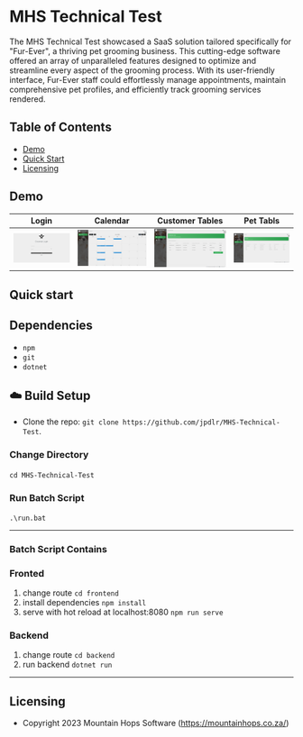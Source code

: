 # MHS Technical Test

The MHS Technical Test showcased a SaaS solution tailored specifically for "Fur-Ever", a thriving pet grooming business. This cutting-edge software offered an array of unparalleled features designed to optimize and streamline every aspect of the grooming process. With its user-friendly interface, Fur-Ever staff could effortlessly manage appointments, maintain comprehensive pet profiles, and efficiently track grooming services rendered.


## Table of Contents

* [Demo](#demo)
* [Quick Start](#quick-start)
* [Licensing](#licensing)


## Demo

| Login | Calendar | Customer Tables | Pet Tabls |
| --- | --- | --- | --- |
| ![Login page](github/assets/login.png) | ![Calendar Page](github/assets/Calendar.png) | ![Customer Tables page ](github/assets/CustomerTables.png) | ![Pet Tabls Page](github/assets/PetsTable.png) |


## Quick start

## Dependencies
- `npm`
- `git`
- `dotnet`

## :cloud: Build Setup
- Clone the repo: `git clone https://github.com/jpdlr/MHS-Technical-Test`.

### Change Directory
`cd MHS-Technical-Test`

### Run Batch Script
`.\run.bat`

---

### Batch Script Contains
### Fronted
1. change route
`cd frontend`
2. install dependencies
`npm install`
3. serve with hot reload at localhost:8080
`npm run serve`

### Backend
1. change route
`cd backend`
2. run backend
`dotnet run`

---

## Licensing

- Copyright 2023 Mountain Hops Software (https://mountainhops.co.za/)
